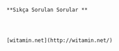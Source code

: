                                                                                             **Sıkça Sorulan Sorular **



                                                                                                    [witamin.net](http://witamin.net/)



